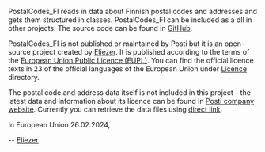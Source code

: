 PostalCodes_FI reads in data about Finnish postal codes and addresses and gets them structured in classes.
PostalCodes_FI can be included as a dll in other projects. The source code can be found in [GitHub](https://github.com/eliezer73/PostalCodes_FI).

PostalCodes_FI is not published or maintained by Posti but it is an open-source project created by [Eliezer](mailto:eliezer@programmer.net?subject=PostalCodes_FI).
It is published according to the terms of the [European Union Public Licence (EUPL)](https://joinup.ec.europa.eu/licence/european-union-public-licence-version-12-or-later-eupl).
You can find the official licence texts in 23 of the official languages of the European Union under [Licence](Licence/) directory.

The postal code and address data itself is not included in this project - the latest data and information about its licence can be found in [Posti company website](https://www.posti.fi/en/customer-support/postal-code-services/).
Currently you can retrieve the data files using [direct link](https://www.posti.fi/webpcode/unzip/).

In European Union 26.02.2024,

-- 
[Eliezer](mailto:eliezer@programmer.net?subject=PostalCodes_FI)
